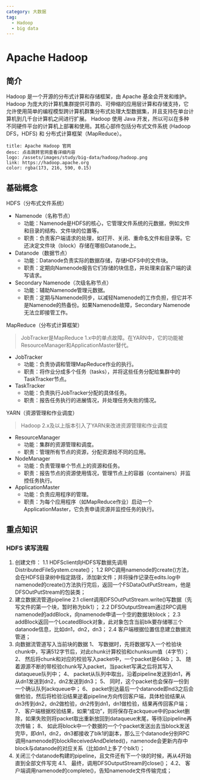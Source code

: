 ```yaml
---
category: 大数据
tag: 
  - Hadoop
  - big data
---
```


# Apache Hadoop
## 简介
Hadoop 是一个开源的分布式计算和存储框架，由 Apache 基金会开发和维护。
Hadoop 为庞大的计算机集群提供可靠的、可伸缩的应用层计算和存储支持，它允许使用简单的编程模型跨计算机群集分布式处理大型数据集，并且支持在单台计算机到几千台计算机之间进行扩展。
Hadoop 使用 Java 开发，所以可以在多种不同硬件平台的计算机上部署和使用。其核心部件包括分布式文件系统 (Hadoop DFS，HDFS) 和 分布式计算框架（MapReduce）。

```card
title: Apache Hadoop 官网
desc: 点击跳转官网查看详细内容
logo: /assets/images/study/big-data/hadoop/hadoop.png
link: https://hadoop.apache.org
color: rgba(173, 216, 590, 0.15)
```

## 基础概念
HDFS（分布式文件系统）
- Namenode（名称节点）
  - 功能：Namenode是HDFS的核心，它管理文件系统的元数据，例如文件和目录的结构、文件块的位置等。
  - 职责：负责客户端请求的处理，如打开、关闭、重命名文件和目录等。它还决定文件块（block）存储在哪些Datanode上。
- Datanode（数据节点）
  - 功能：Datanode负责实际的数据存储，存储HDFS中的文件块。 
  - 职责：定期向Namenode报告它们存储的块信息，并处理来自客户端的读写请求。
- Secondary Namenode（次级名称节点）
  - 功能：辅助Namenode管理元数据。
  - 职责：定期与Namenode同步，以减轻Namenode的工作负担，但它并不是Namenode的热备份。如果Namenode故障，Secondary Namenode无法立即接管工作。

MapReduce（分布式计算框架）
> JobTracker是MapReduce 1.x中的单点故障。在YARN中，它的功能被ResourceManager和ApplicationMaster替代。

- JobTracker
  - 功能：负责协调和管理MapReduce作业的执行。
  - 职责：将作业分成多个任务（tasks），并将这些任务分配给集群中的TaskTracker节点。
- TaskTracker
  - 功能：负责执行JobTracker分配的具体任务。
  - 职责：报告任务执行的进展情况，并处理任务失败的情况。

YARN（资源管理和作业调度）
> Hadoop 2.x及以上版本引入了YARN来改进资源管理和作业调度

- ResourceManager
  - 功能：集群的资源管理和调度。
  - 职责：管理所有节点的资源，分配资源给不同的应用。
- NodeManager
  - 功能：负责管理单个节点上的资源和任务。
  - 职责：报告节点的资源使用情况，管理节点上的容器（containers）并监控任务执行。
- ApplicationMaster
  - 功能：负责应用程序的管理。
  - 职责：为每个应用程序（如MapReduce作业）启动一个ApplicationMaster，它负责申请资源并监控任务的执行。

## 重点知识
### HDFS 读写流程
1. 创建文件：
1.1 HDFSclient向HDFS写数据先调用DistributedFileSystem.create()；
1.2 RPC调用namenode的create()方法，会在HDFS目录树中指定路径，添加新文件；并将操作记录在edits.log中namenode的create()方法执行完后，返回一个FSDataOutPutStream，他是DFSOutPutStream的包装类；
2. 建立数据流管道pipeline
2.1 client调用DFSOutPutStream.write()写数据（先写文件的第一个块，暂时称为blk1）；
2.2 DFSOutputStream通过RPC调用namenode的addBlock，向namenode申请一个空的数据块block；
2.3 addBlock返回一个LocatedBlock对象，此对象包含当前blk要存储哪三个datanode信息，比如dn1，dn2，dn3；
2.4 客户端根据位置信息建立数据流管道；
3. 向数据流管道写入当前块的数据
1、 写数据时，先将数据写入一个检验块chunk中，写满512字节后，对此chunk计算校验和chunksum值（4字节）；
2、 然后将chunk和对应的校验写入packet中，一个packet是64kb；
3、 随着源源不断的带校验chunk写入packet，当packet写满之后将其写入dataqueue队列中；
4、 packet从队列中取出，沿着pipeline发送到dn1，再从dn1发送到dn2，dn2发送到dn3；
5、 同时，这个packet也会保存一份到一个确认队列ackqueue中；
6、 packet到达最后一个datanode即nd3之后会做检验，然后将检验沿结果逆着pipeline方向传回客户端，具体检验结果从dn3传到dn2，dn2做检验，dn2传到dn1，dn1做检验，结果再传回客户端；
7、 客户端根据校验结果，如果“成功”，则将保存在ackqueue中的packet删除，如果失败则将packet取出重新放回到dataqueue末尾，等待沿pipeline再次传输；
8、 如此将block中一个数据的一个个packet发送出去当block发送完毕，即dn1，dn2，dn3都接收了blk1的副本，那么三个datanode分别RPC调用namenode的blockReceivedAndDeleted()，namenode会更新内存中block与datanode的对应关系（比如dn1上多了个blk1）；
4. 关闭三个datanode构建的pipeline，且文件还有下一个块的时候，再从4开始直到全部文件写完
  4.1、 最终，调用DFSOutputStream的close()；
4.2、 客户端调用namenode的complete()，告知namenode文件传输完成；
